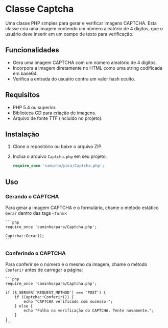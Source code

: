 # Classe Captcha

Uma classe PHP simples para gerar e verificar imagens CAPTCHA. Esta classe cria uma imagem contendo um número aleatório de 4 dígitos, que o usuário deve inserir em um campo de texto para verificação.

## Funcionalidades

- Gera uma imagem CAPTCHA com um número aleatório de 4 dígitos.
- Incorpora a imagem diretamente no HTML como uma string codificada em base64.
- Verifica a entrada do usuário contra um valor hash oculto.

## Requisitos

- PHP 5.4 ou superior.
- Biblioteca GD para criação de imagens.
- Arquivo de fonte TTF (incluído no projeto).

## Instalação

1. Clone o repositório ou baixe o arquivo ZIP.
2. Inclua o arquivo `Captcha.php` em seu projeto.

    ```php
    require_once 'caminho/para/Captcha.php';
    ```

## Uso

### Gerando o CAPTCHA

Para gerar a imagem CAPTCHA e o formulário, chame o método estático `Gerar` dentro das tags `<form>`:

    ```php
    require_once 'caminho/para/Captcha.php';

    Captcha::Gerar();
    ```

### Conferindo o CAPTCHA

Para conferir se o número é o mesmo da imagem, chame o método `Conferir` antes de carregar a página:

    ```php
    require_once 'caminho/para/Captcha.php';

    if ($_SERVER['REQUEST_METHOD'] === 'POST') {
        if (Captcha::Conferir()) {
            echo "CAPTCHA verificado com sucesso!";
        } else {
            echo "Falha na verificação do CAPTCHA. Tente novamente.";
        }
    }
    ```